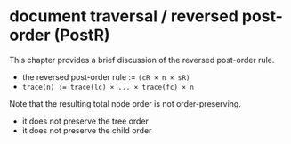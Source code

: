 
# document traversal / reversed post-order (PostR)

This chapter provides a brief discussion of the reversed post-order rule.

* the reversed post-order rule := `(cR × n × sR)`
* `trace(n) := trace(lc) × ... × trace(fc) × n`

Note that the resulting total node order is not order-preserving.

* it does not preserve the tree order
* it does not preserve the child order
